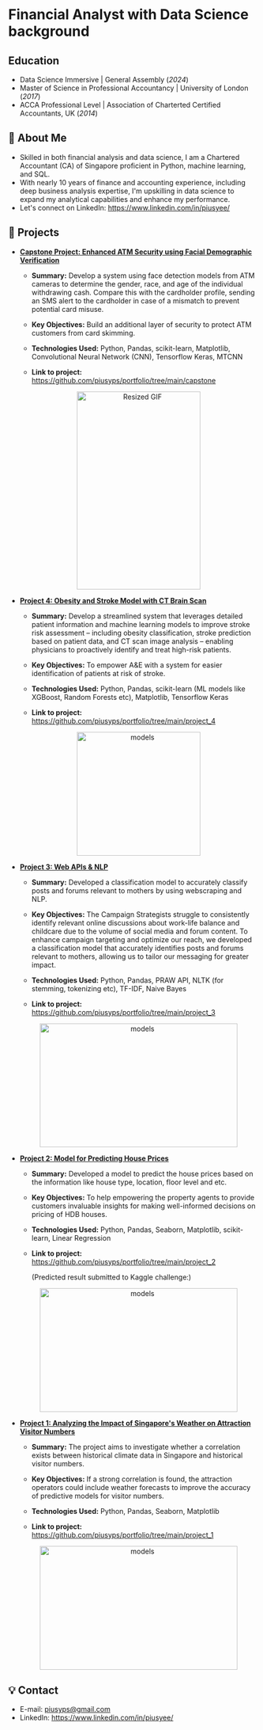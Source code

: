 # Financial Analyst with Data Science background

## Education
- Data Science Immersive | General Assembly (_2024_)		
- Master of Science in Professional Accountancy | University of London (_2017_)								       			 			        		
- ACCA Professional Level | Association of Charterted Certified Accountants, UK (_2014_)		


## 🌟  About Me

* Skilled in both financial analysis and data science, I am a Chartered Accountant (CA) of Singapore proficient in Python, machine learning, and SQL.
* With nearly 10 years of finance and accounting experience, including deep business analysis expertise, I'm upskilling in data science to expand my analytical capabilities and enhance my performance.
* Let's connect on LinkedIn: https://www.linkedin.com/in/piusyee/

## 🎯 Projects

* **[Capstone Project: Enhanced ATM Security using Facial Demographic Verification](https://github.com/piusyps/portfolio/tree/main/capstone)**
    * **Summary:** Develop a system using face detection models from ATM cameras to determine the gender, race, and age of the individual withdrawing cash.  Compare this with the cardholder profile, sending an SMS alert to the cardholder in case of a mismatch to prevent potential card misuse.

    * **Key Objectives:** Build an additional layer of security to protect ATM customers from card skimming.

    * **Technologies Used:** Python, Pandas, scikit-learn, Matplotlib, Convolutional Neural Network (CNN), Tensorflow Keras, MTCNN

    * **Link to project:** https://github.com/piusyps/portfolio/tree/main/capstone
    <center>
    <img src="/../portfolio/capstone/output_files/gif/vid_4.gif" width="250" height="400" alt="Resized GIF"> 
    </center>

* **[Project 4: Obesity and Stroke Model with CT Brain Scan](https://github.com/piusyps/portfolio/tree/main/project_4)**
    * **Summary:** Develop a streamlined system that leverages detailed patient information and machine learning models to improve stroke risk assessment – including obesity classification, stroke prediction based on patient data, and CT scan image analysis –  enabling physicians to proactively identify and treat high-risk patients.

    * **Key Objectives:** To empower A&E with a system for easier identification of patients at risk of stroke.

    * **Technologies Used:** Python, Pandas, scikit-learn (ML models like XGBoost, Random Forests etc), Matplotlib, Tensorflow Keras

    * **Link to project:** https://github.com/piusyps/portfolio/tree/main/project_4

    <center>
    <img src="/../portfolio/project_4/images/models.jpg" width="250" height="250" alt="models"> 
    </center>

* **[Project 3: Web APIs & NLP](https://github.com/piusyps/portfolio/tree/main/project_3)**
    * **Summary:** Developed a classification model to accurately classify posts and forums relevant to mothers by using webscraping and NLP.

    * **Key Objectives:** The Campaign Strategists struggle to consistently identify relevant online discussions about work-life balance and childcare due to the volume of social media and forum content. To enhance campaign targeting and optimize our reach, we developed a classification model that accurately identifies posts and forums relevant to mothers, allowing us to tailor our messaging for greater impact.

    * **Technologies Used:** Python, Pandas, PRAW API, NLTK (for stemming, tokenizing etc), TF-IDF, Naive Bayes

    * **Link to project:** https://github.com/piusyps/portfolio/tree/main/project_3

    <center>
    <img src="/../portfolio/project_3/presentation/title.jpg" width="400" height="250" alt="models"> 
    </center>

* **[Project 2: Model for Predicting House Prices](https://github.com/piusyps/portfolio/tree/main/project_2)**
    * **Summary:** Developed a model to predict the house prices based on the information like house type, location, floor level and etc.

    * **Key Objectives:** To help empowering the property agents to provide customers invaluable insights for making well-informed decisions on pricing of HDB houses.

    * **Technologies Used:** Python, Pandas, Seaborn, Matplotlib, scikit-learn, Linear Regression

    * **Link to project:** https://github.com/piusyps/portfolio/tree/main/project_2
     
        (Predicted result submitted to Kaggle challenge:)
    <center>
    <img src="/../portfolio/project_2/img/submission.png" width="400" height="250" alt="models"> 
    </center>

* **[Project 1: Analyzing the Impact of Singapore's Weather on Attraction Visitor Numbers](https://github.com/piusyps/portfolio/tree/main/project_1)**
    * **Summary:** The project aims to investigate whether a correlation exists between historical climate data in Singapore and historical visitor numbers.

    * **Key Objectives:** If a strong correlation is found, the attraction operators could include weather forecasts to improve the accuracy of predictive models for visitor numbers.

    * **Technologies Used:** Python, Pandas, Seaborn, Matplotlib

    * **Link to project:** https://github.com/piusyps/portfolio/tree/main/project_1

    <center>
    <img src="/../portfolio/project_1/data/title.jpg" width="400" height="250" alt="models"> 
    </center>

## 💡 Contact

* E-mail: piusyps@gmail.com
* LinkedIn: https://www.linkedin.com/in/piusyee/
